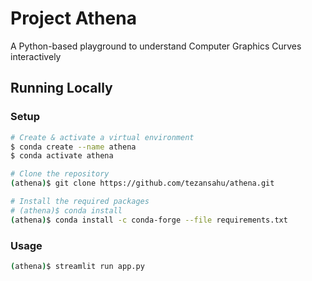 # Project Athena

A Python-based playground to understand Computer Graphics Curves interactively

## Running Locally

### Setup

```bash
# Create & activate a virtual environment
$ conda create --name athena
$ conda activate athena

# Clone the repository
(athena)$ git clone https://github.com/tezansahu/athena.git

# Install the required packages
# (athena)$ conda install 
(athena)$ conda install -c conda-forge --file requirements.txt
```

### Usage

```bash
(athena)$ streamlit run app.py
```